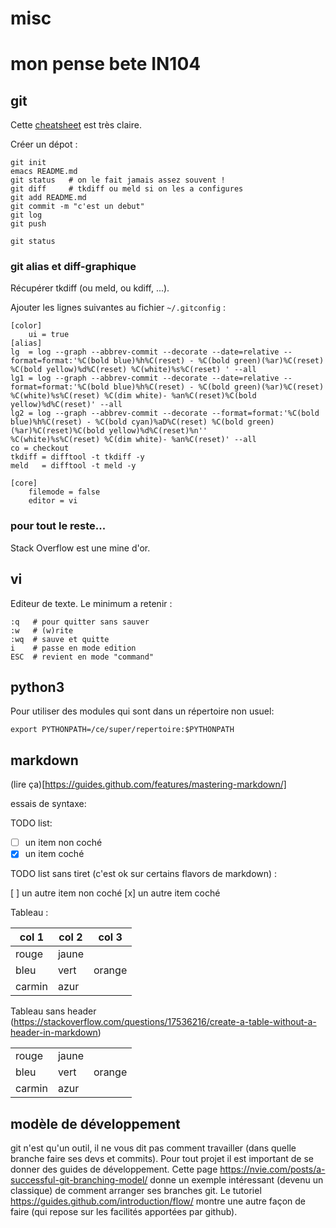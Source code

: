 # misc

# mon pense bete IN104

## git

Cette [cheatsheet](http://files.zeroturnaround.com/pdf/zt_git_cheat_sheet.pdf) est très claire.

Créer un dépot :

    git init
    emacs README.md
    git status   # on le fait jamais assez souvent !
    git diff     # tkdiff ou meld si on les a configures
    git add README.md
    git commit -m "c'est un debut"
    git log
    git push

    git status


### git alias et diff-graphique

Récupérer tkdiff (ou meld, ou kdiff, ...).

Ajouter les lignes suivantes au fichier `~/.gitconfig` :

```
[color]
	ui = true
[alias]
lg  = log --graph --abbrev-commit --decorate --date=relative --format=format:'%C(bold blue)%h%C(reset) - %C(bold green)(%ar)%C(reset) %C(bold yellow)%d%C(reset) %C(white)%s%C(reset) ' --all
lg1 = log --graph --abbrev-commit --decorate --date=relative --format=format:'%C(bold blue)%h%C(reset) - %C(bold green)(%ar)%C(reset) %C(white)%s%C(reset) %C(dim white)- %an%C(reset)%C(bold yellow)%d%C(reset)' --all
lg2 = log --graph --abbrev-commit --decorate --format=format:'%C(bold blue)%h%C(reset) - %C(bold cyan)%aD%C(reset) %C(bold green)(%ar)%C(reset)%C(bold yellow)%d%C(reset)%n''          %C(white)%s%C(reset) %C(dim white)- %an%C(reset)' --all
co = checkout
tkdiff = difftool -t tkdiff -y
meld   = difftool -t meld -y

[core]
    filemode = false
    editor = vi
```

### pour tout le reste...

Stack Overflow est une mine d'or. 


## vi

Editeur de texte.
Le minimum a retenir :

    :q   # pour quitter sans sauver
    :w   # (w)rite
    :wq  # sauve et quitte
    i    # passe en mode edition
    ESC  # revient en mode "command"



## python3

Pour utiliser des modules qui sont dans un répertoire non usuel:

    export PYTHONPATH=/ce/super/repertoire:$PYTHONPATH


## markdown

(lire ça)[https://guides.github.com/features/mastering-markdown/]

essais de syntaxe: 

TODO list:

- [ ] un item non coché
- [x] un item coché

TODO list sans tiret (c'est ok sur certains flavors de markdown) :

[ ] un autre item non coché
[x] un autre item coché

Tableau : 

| col 1  | col 2 |  col 3 |
| - | - |- |
| rouge | jaune
| bleu  | vert | orange
| carmin | azur


Tableau sans header (https://stackoverflow.com/questions/17536216/create-a-table-without-a-header-in-markdown)

| | | |
| - | - |- |
| rouge | jaune
| bleu  | vert | orange
| carmin | azur


## modèle de développement

git n'est qu'un outil, il ne vous dit pas comment travailler (dans quelle branche faire ses devs et commits).
Pour tout projet il est important de se donner des guides de développement. 
Cette page https://nvie.com/posts/a-successful-git-branching-model/ donne un exemple intéressant (devenu un classique) de comment arranger ses branches git.
Le tutoriel https://guides.github.com/introduction/flow/ montre une autre façon de faire (qui repose sur les facilités apportées par github).
